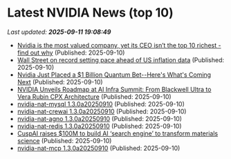 # Latest NVIDIA News (top 10)
_Last updated: **2025-09-11 19:08:49**_

- [Nvidia is the most valued company, yet its CEO isn’t the top 10 richest - find out why](https://economictimes.indiatimes.com/news/international/us/richest-people-in-the-world-nvidia-ceo-jensen-huang-ranks-10-in-bloomberg-billionaires-index/articleshow/123814833.cms) (Published: 2025-09-10)
- [Wall Street on record setting pace ahead of US inflation data](https://fortune.com/2025/09/10/stocks-record-oracle-ai-climb-inflation-slowdown-fed-cut-optimism/) (Published: 2025-09-10)
- [Nvidia Just Placed a $1 Billion Quantum Bet--Here's What's Coming Next](https://finance.yahoo.com/news/nvidia-just-placed-1-billion-185005246.html) (Published: 2025-09-10)
- [NVIDIA Unveils Roadmap at AI Infra Summit: From Blackwell Ultra to Vera Rubin CPX Architecture](https://www.storagereview.com/news/nvidia-unveils-roadmap-at-ai-infra-summit-from-blackwell-ultra-to-vera-rubin-cpx-architecture) (Published: 2025-09-10)
- [nvidia-nat-mysql 1.3.0a20250910](https://pypi.org/project/nvidia-nat-mysql/1.3.0a20250910/) (Published: 2025-09-10)
- [nvidia-nat-crewai 1.3.0a20250910](https://pypi.org/project/nvidia-nat-crewai/1.3.0a20250910/) (Published: 2025-09-10)
- [nvidia-nat-agno 1.3.0a20250910](https://pypi.org/project/nvidia-nat-agno/1.3.0a20250910/) (Published: 2025-09-10)
- [nvidia-nat-redis 1.3.0a20250910](https://pypi.org/project/nvidia-nat-redis/1.3.0a20250910/) (Published: 2025-09-10)
- [CuspAI raises $100M to build AI ‘search engine’ to transform materials science](https://siliconangle.com/2025/09/10/cuspai-raises-100m-build-ai-search-engine-transform-materials-science/) (Published: 2025-09-10)
- [nvidia-nat-mcp 1.3.0a20250910](https://pypi.org/project/nvidia-nat-mcp/1.3.0a20250910/) (Published: 2025-09-10)
